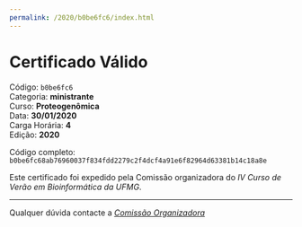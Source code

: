 ```yaml
---
permalink: /2020/b0be6fc6/index.html
---
```


# Certificado Válido

Código: `b0be6fc6`<br>
Categoria: **ministrante**<br>
Curso: **Proteogenômica**<br>
Data: **30/01/2020**<br>
Carga Horária: **4**<br>
Edição: **2020**<br>


Código completo: `b0be6fc68ab76960037f834fdd2279c2f4dcf4a91e6f82964d63381b14c18a8e`


Este certificado foi expedido pela Comissão organizadora do *IV Curso de Verão em Bioinformática da UFMG*.

----

Qualquer dúvida contacte a [_Comissão Organizadora_](<mailto:cursobioinfoufmg@gmail.com$subject=[Certificados]>)

